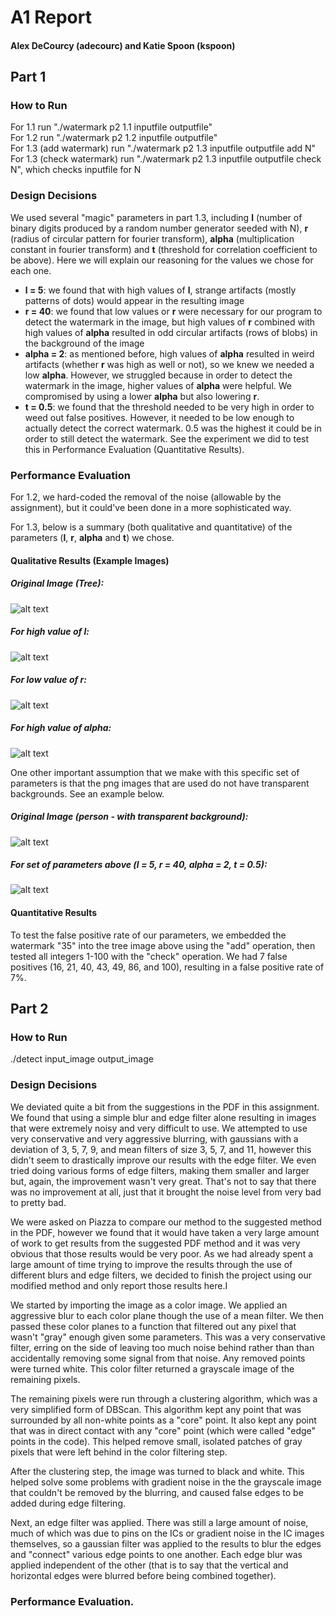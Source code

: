# A1 Report
#### Alex DeCourcy (adecourc) and Katie Spoon (kspoon)  
## Part 1
### How to Run
For 1.1 run "./watermark p2 1.1 inputfile outputfile"  
For 1.2 run "./watermark p2 1.2 inputfile outputfile"  
For 1.3 (add watermark) run "./watermark p2 1.3 inputfile outputfile add N"  
For 1.3 (check watermark) run "./watermark p2 1.3 inputfile outputfile check N", which checks inputfile for N

### Design Decisions
We used several "magic" parameters in part 1.3, including **l** (number of binary digits produced by a random number generator seeded with N), **r** (radius of circular pattern for fourier transform), **alpha** (multiplication constant in fourier transform) and **t** (threshold for correlation coefficient to be above). Here we will explain our reasoning for the values we chose for each one.
* **l = 5**: we found that with high values of **l**, strange artifacts (mostly patterns of dots) would appear in the resulting image
* **r = 40**: we found that low values or **r** were necessary for our program to detect the watermark in the image, but high values of **r** combined with high values of **alpha** resulted in odd circular artifacts (rows of blobs) in the background of the image
* **alpha = 2**: as mentioned before, high values of **alpha** resulted in weird artifacts (whether **r** was high as well or not), so we knew we needed a low **alpha**. However, we struggled because in order to detect the watermark in the image, higher values of **alpha** were helpful. We compromised by using a lower **alpha** but also lowering **r**.
* **t = 0.5**: we found that the threshold needed to be very high in order to weed out false positives. However, it needed to be low enough to actually detect the correct watermark. 0.5 was the highest it could be in order to still detect the watermark. See the experiment we did to test this in Performance Evaluation (Quantitative Results).

### Performance Evaluation
For 1.2, we hard-coded the removal of the noise (allowable by the assignment), but it could've been done in a more sophisticated way.

For 1.3, below is a summary (both qualitative and quantitative) of the parameters (**l**, **r**, **alpha** and **t**) we chose.  
#### Qualitative Results (Example Images)
##### Original Image (Tree):
![alt text](https://github.iu.edu/cs-b657-sp2018/adecourc-kspoon-a1/blob/master/part1/watermark_images/tree_watermark_original.png)

##### For high value of l:
![alt text](https://github.iu.edu/cs-b657-sp2018/adecourc-kspoon-a1/blob/master/part1/watermark_images/tree_watermark_high_l_value.png)

##### For low value of r:
![alt text](https://github.iu.edu/cs-b657-sp2018/adecourc-kspoon-a1/blob/master/part1/watermark_images/tree_watermark_low_r_value.png)

##### For high value of alpha:
![alt text](https://github.iu.edu/cs-b657-sp2018/adecourc-kspoon-a1/blob/master/part1/watermark_images/tree_watermark_high_alpha_value.png)

One other important assumption that we make with this specific set of parameters is that the png images that are used do not have transparent backgrounds. See an example below.
##### Original Image (person - with transparent background):
![alt text](https://github.iu.edu/cs-b657-sp2018/adecourc-kspoon-a1/blob/master/part1/watermark_images/people.png)

##### For set of parameters above (l = 5, r = 40, alpha = 2, t = 0.5):
![alt text](https://github.iu.edu/cs-b657-sp2018/adecourc-kspoon-a1/blob/master/part1/watermark_images/people_watermark.png)

#### Quantitative Results 
To test the false positive rate of our parameters, we embedded the watermark "35" into the tree image above using the "add" operation, then tested all integers 1-100 with the "check" operation. We had 7 false positives (16, 21, 40, 43, 49, 86, and 100), resulting in a false positive rate of 7%.
  
## Part 2
### How to Run

./detect input_image output_image

### Design Decisions

We deviated quite a bit from the suggestions in the PDF in this assignment. We found that using a simple blur and edge filter alone resulting in images that were extremely noisy and very difficult to use. We attempted to use very conservative and very aggressive blurring, with gaussians with a deviation of 3, 5, 7, 9, and mean filters of size 3, 5, 7, and 11, however this didn't seem to drastically improve our results with the edge filter. We even tried doing various forms of edge filters, making them smaller and larger but, again, the improvement wasn't very great. That's not to say that there was no improvement at all, just that it brought the noise level from very bad to pretty bad.

We were asked on Piazza to compare our method to the suggested method in the PDF, however we found that it would have taken a very large amount of work to get results from the suggested PDF method and it was very obvious that those results would be very poor. As we had already spent a large amount of time trying to improve the results through the use of different blurs and edge filters, we decided to finish the project using our modified method and only report those results here.I

We started by importing the image as a color image. We applied an aggressive blur to each color plane though the use of a mean filter. We then passed these color planes to a function that filtered out any pixel that wasn't "gray" enough given some parameters. This was a very conservative filter, erring on the side of leaving too much noise behind rather than than accidentally removing some signal from that noise. Any removed points were turned white. This color filter returned a grayscale image of the remaining pixels.

The remaining pixels were run through a clustering algorithm, which was a very simplified form of DBScan. This algorithm kept any point that was surrounded by all non-white points as a "core" point. It also kept any point that was in direct contact with any "core" point (which were called "edge" points in the code). This helped remove small, isolated patches of gray pixels that were left behind in the color filtering step.

After the clustering step, the image was turned to black and white. This helped solve some problems with gradient noise in the the grayscale image that couldn't be removed by the blurring, and caused false edges to be added during edge filtering.

Next, an edge filter was applied. There was still a large amount of noise, much of which was due to pins on the ICs or gradient noise in the IC images themselves, so a gaussian filter was applied to the results to blur the edges and "connect" various edge points to one another. Each edge blur was applied independent of the other (that is to say that the vertical and horizontal edges were blurred before being combined together).

### Performance Evaluation.



